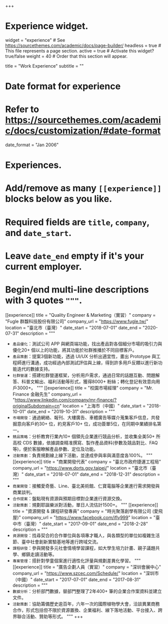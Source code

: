 +++
# Experience widget.
widget = "experience"  # See https://sourcethemes.com/academic/docs/page-builder/
headless = true  # This file represents a page section.
active = true  # Activate this widget? true/false
weight = 40  # Order that this section will appear.

title = "Work Experience"
subtitle = ""

# Date format for experience
#   Refer to https://sourcethemes.com/academic/docs/customization/#date-format
date_format = "Jan 2006"

# Experiences.
#   Add/remove as many `[[experience]]` blocks below as you like.
#   Required fields are `title`, `company`, and `date_start`.
#   Leave `date_end` empty if it's your current employer.
#   Begin/end multi-line descriptions with 3 quotes `"""`.
[[experience]]
  title = "Quality Engineer & Marketing（實習）"
  company = "Fugle 群馥科技股份有限公司"
  company_url = "https://www.fugle.tw/"
  location = "臺北市（臺灣）"
  date_start = "2018-07-01"
  date_end = "2020-07-31"
  description = """
  * `產品優化`：測試公司 APP 與網頁端功能，找出產品對各個細分市場的吸引力與優化20+ 個以上的功能，將其功能於社群推播於不同目標客戶。
  * `產品策劃`：提案3個新功能，透過 UI/UX 分析出適宜性，畫出 Prototype 與工程師進行溝通，成功經過內部測試評估與上線，得到許多用戶反饋以進行新功能迭代的數據支持。
  * `社群營運`：搭建社群營運框架，分析用戶需求，通過日常的話題互動、問題解答、科普文輸出、福利活動等形式，獲得8000+ 粉絲；轉化登記有效意向用戶3000+。
  """
[[experience]]
  title = "校園市場經理"
  company = "Mr. Finance 金融先生"
  company_url = "https://www.linkedin.com/company/mr-finance/?originalSubdomain=cn"
  location = "上海市（中國）"
  date_start = "2018-10-01"
  date_end = "2019-10-31"
  description = """
  * `市場開發`：通過網絡、報刊、大樓廣告、車體廣告等媒介蒐集客戶信息，共發掘意向客戶約30+ 位，約見客戶10+ 位，成功簽單5位，在同期中業績排名第一。
  * `競品策略`：分析教育行業內10+ 個領先企業進行競品分析，並收集全美50+ 所高校 CDS 數據，依據調查精准撰寫、製作產品資料(參數及競品對比、FAQ 等)，便於客服瞭解產品參數、定位及功能。
  * `活動策劃`：負責規劃線上線下活動，並達成參與率與滿意度各100%。
  """
[[experience]]
  title = "商業開發代表"
  company = "臺北市政府捷運工程局"
  company_url = "https://www.dorts.gov.taipei/"
  location = "臺北市（臺灣）"
  date_start = "2018-07-01"
  date_end = "2018-12-31"
  description = """
  * `商業開發`：接觸愛奇藝、Line、臺北美術館、仁寶電腦等企業進行需求開發與商業談判。
  * `合作提案`：盤點現有資源與預期目標對企業進行資源交換。
  * `活動策劃`：規劃耶誕樂派對活動，單日人流估計1500+。
  """
[[experience]]
  title = "資源開發 & 課程研發專員"
  company = "時光聚落創學有限公司 (愛飛屋)"
  company_url = "https://www.facebook.com/ifly999"
  location = "臺中市（臺灣）"
  date_start = "2017-09-01"
  date_end = "2018-2-28"
  description = """
  * `資源開發`：找尋契合的合作單位與各項專才職人，與各類型的單位如複雜生活節、臺中社會創新實驗基地等進行跨域交流。
  * `課程研發`：參與開發多元社會情境學習課程，如大學生培力計畫、親子議題共學、鄉鎮走讀活動等。
  * `專案管理`：搭針對學童個案進行適性化評量與規劃差異化學習。
  """
[[experience]]
  title = "廣告企劃人員（實習）"
  company = "深圳會展中心"
  company_url = "https://www.szcec.com/Schedule/"
  location = "深圳市（中國）"
  date_start = "2017-07-01"
  date_end = "2017-08-31"
  description = """
  * `數據分析`：分析部門數據，替部門整理了2年400+ 筆的企業合作案資料並建立文件。
  * `活動策劃`：協助籌備歷史逾百年，六年⼀次的國際植物學⼤會，洽談異業商務合作，形式包括但不限於資源置換、企業福利、線下落地活動、平台接入、跨界聯合活動、贊助等形式。
  """
+++
